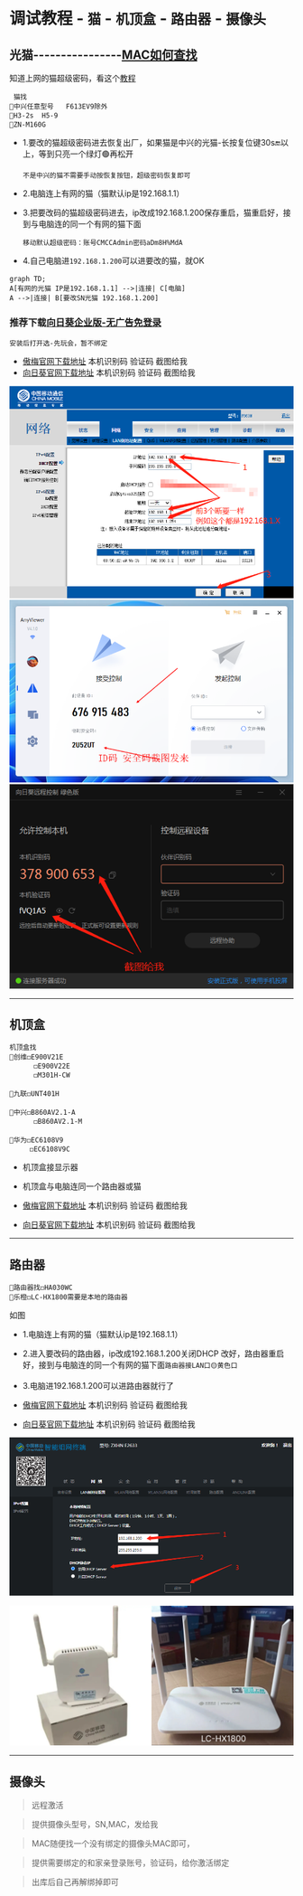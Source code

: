 
# 调试教程 - `猫` - `机顶盒` - `路由器` - `摄像头`

光猫----------------[MAC如何查找](https://mao.2091k.cn/mac)
---
知道上网的猫超级密码，看这个[教程](https://mao.2091k.cn/mao)

```
 猫找 
🔴中兴任意型号   F613EV9除外
🔴H3-2s  H5-9
🔴ZN-M160G
```


- 1.要改的猫超级密码进去恢复出厂，如果猫是中兴的光猫-长按复位键30s🔚以上，等到只亮一个绿灯🟢再松开
  
    `不是中兴的猫不需要手动按恢复按钮，超级密码恢复即可`

- 2.电脑连上有网的猫（猫默认ip是192.168.1.1）


- 3.把要改码的猫超级密码进去，ip改成192.168.1.200保存重启，猫重启好，接到与电脑连的同一个有网的猫下面

    `移动默认超级密码：账号CMCCAdmin密码aDm8H%MdA`
  
- 4.自己电脑进`192.168.1.200`可以进要改的猫，就OK

```mermaid
graph TD;
A[有网的光猫 IP是192.168.1.1] -->|连接| C[电脑]
A -->|连接| B[要改SN光猫 192.168.1.200]
```


### 推荐下载[向日葵企业版-无广告免登录](https://wwi.lanzoup.com/i2dkh1zng8rg)
    安装后打开选-先玩会，暂不绑定


-  [傲梅官网下载地址](https://www.anyviewer.cn/download.html) 本机识别码 验证码 截图给我
-  [向日葵官网下载地址](https://sunlogin.oray.com/download?categ=personal) 本机识别码 验证码 截图给我

<img src="/img/gm.png" width="" />

<img src="/img/aom.png" width="" />
 
<img src="/img/x.png" width="" />




----



## 机顶盒

```
机顶盒找 
🔴创维◻️E900V21E
      ◻️E900V22E
      ◻️M301H-CW
   
🔴九联◻️UNT401H

🔴中兴◻️B860AV2.1-A
      ◻️B860AV2.1-M
   
🔴华为◻️EC6108V9
     ◻️EC6108V9C
```

- 机顶盒接显示器
  
- 机顶盒与电脑连同一个路由器或猫

-  [傲梅官网下载地址](https://www.anyviewer.cn/download.html) 本机识别码 验证码 截图给我
-  [向日葵官网下载地址](https://sunlogin.oray.com/download?categ=personal) 本机识别码 验证码 截图给我

----


## 路由器

```
🔴路由器找◻️HA030WC
🔴乐橙◻️LC-HX1800需要是本地的路由器
```
如图

- 1.电脑连上有网的猫（猫默认ip是192.168.1.1）
  
- 2.进入要改码的路由器，ip改成192.168.1.200关闭DHCP 改好，路由器重启好，接到与电脑连的同一个有网的猫下面`路由器接LAN口🟡黄色口`

- 3.电脑进192.168.1.200可以进路由器就行了

-  [傲梅官网下载地址](https://www.anyviewer.cn/download.html) 本机识别码 验证码 截图给我
-  [向日葵官网下载地址](https://sunlogin.oray.com/download?categ=personal) 本机识别码 验证码 截图给我

<img src="/img/l.png" width="" />


<img src="/img/lyq.jpg" width="50%" /><img src="/img/LC-HX1800.png" width="50%" />


----

## 摄像头

> 远程激活

> 提供摄像头型号，SN,MAC，发给我

> MAC随便找一个没有绑定的摄像头MAC即可，

> 提供需要绑定的和家亲登录账号，验证码，给你激活绑定

> 出库后自己再解绑掉即可
